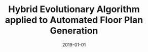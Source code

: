 ---
# Documentation: https://wowchemy.com/docs/managing-content/

title: Hybrid Evolutionary Algorithm applied to Automated Floor Plan Generation
subtitle: ''
summary: ''
authors:
- Maciej Nisztuk
- Paweł Myszkowski
tags: []
categories: []
date: '2019-01-01'
lastmod: 2022-10-07T05:07:06Z
featured: false
draft: false

# Featured image
# To use, add an image named `featured.jpg/png` to your page's folder.
# Focal points: Smart, Center, TopLeft, Top, TopRight, Left, Right, BottomLeft, Bottom, BottomRight.
image:
  caption: ''
  focal_point: ''
  preview_only: false

# Projects (optional).
#   Associate this post with one or more of your projects.
#   Simply enter your project's folder or file name without extension.
#   E.g. `projects = ["internal-project"]` references `content/project/deep-learning/index.md`.
#   Otherwise, set `projects = []`.
projects: []
publishDate: '2022-10-07T05:07:05.868310Z'
publication_types:
- '2'
abstract: ''
publication: '*International Journal of Architectural Computing*'
doi: 10.1177/1478077119832982
---
